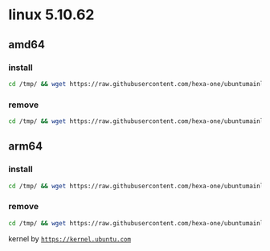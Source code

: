 # linux 5.10.62

## amd64

### install
```bash
cd /tmp/ && wget https://raw.githubusercontent.com/hexa-one/ubuntumainline/main/catalog/5.10.62/install.sh && chmod +x install.sh && sudo ./install.sh -amd
```
### remove
```bash
cd /tmp/ && wget https://raw.githubusercontent.com/hexa-one/ubuntumainline/main/catalog/5.10.62/install.sh && chmod +x install.sh && sudo ./install.sh -r
```
## arm64

### install
```bash
cd /tmp/ && wget https://raw.githubusercontent.com/hexa-one/ubuntumainline/main/catalog/5.10.62/install.sh && chmod +x install.sh && sudo ./install.sh -arm
```
### remove
```bash
cd /tmp/ && wget https://raw.githubusercontent.com/hexa-one/ubuntumainline/main/catalog/5.10.62/install.sh && chmod +x install.sh && sudo ./install.sh -r
```


kernel by [`https://kernel.ubuntu.com`](https://kernel.ubuntu.com/)
